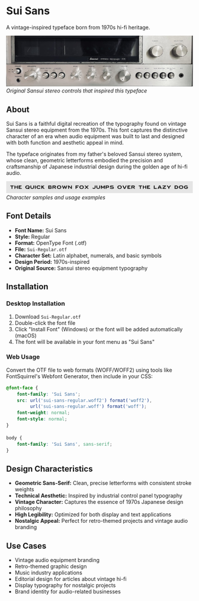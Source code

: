 # Sui Sans

A vintage-inspired typeface born from 1970s hi-fi heritage.

![Stereo Controls](ss.jpg)
*Original Sansui stereo controls that inspired this typeface*

## About

Sui Sans is a faithful digital recreation of the typography found on vintage Sansui stereo equipment from the 1970s. This font captures the distinctive character of an era when audio equipment was built to last and designed with both function and aesthetic appeal in mind.

The typeface originates from my father's beloved Sansui stereo system, whose clean, geometric letterforms embodied the precision and craftsmanship of Japanese industrial design during the golden age of hi-fi audio.

![Characters in Use](fox.png)
*Character samples and usage examples*

## Font Details

- **Font Name:** Sui Sans
- **Style:** Regular
- **Format:** OpenType Font (.otf)
- **File:** `Sui-Regular.otf`
- **Character Set:** Latin alphabet, numerals, and basic symbols
- **Design Period:** 1970s-inspired
- **Original Source:** Sansui stereo equipment typography

## Installation

### Desktop Installation
1. Download `Sui-Regular.otf`
2. Double-click the font file
3. Click "Install Font" (Windows) or the font will be added automatically (macOS)
4. The font will be available in your font menu as "Sui Sans"

### Web Usage
Convert the OTF file to web formats (WOFF/WOFF2) using tools like FontSquirrel's Webfont Generator, then include in your CSS:

```css
@font-face {
    font-family: 'Sui Sans';
    src: url('sui-sans-regular.woff2') format('woff2'),
         url('sui-sans-regular.woff') format('woff');
    font-weight: normal;
    font-style: normal;
}

body {
    font-family: 'Sui Sans', sans-serif;
}
```

## Design Characteristics

- **Geometric Sans-Serif:** Clean, precise letterforms with consistent stroke weights
- **Technical Aesthetic:** Inspired by industrial control panel typography
- **Vintage Character:** Captures the essence of 1970s Japanese design philosophy
- **High Legibility:** Optimized for both display and text applications
- **Nostalgic Appeal:** Perfect for retro-themed projects and vintage audio branding

## Use Cases

- Vintage audio equipment branding
- Retro-themed graphic design
- Music industry applications
- Editorial design for articles about vintage hi-fi
- Display typography for nostalgic projects
- Brand identity for audio-related businesses
